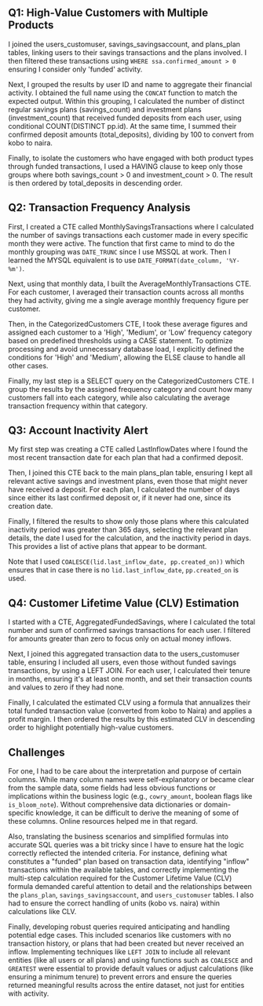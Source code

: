 ## Q1: High-Value Customers with Multiple Products
I joined the users_customuser, savings_savingsaccount, and plans_plan tables, linking users to their savings transactions and the plans involved. I then filtered these transactions using `WHERE ssa.confirmed_amount > 0` ensuring I consider only 'funded' activity.

Next, I grouped the results by user ID and name to aggregate their financial activity. I obtained the full name using the `CONCAT` function to match the expected output. Within this grouping, I calculated the number of distinct regular savings plans (savings_count) and investment plans (investment_count) that received funded deposits from each user, using conditional COUNT(DISTINCT pp.id). At the same time, I summed their confirmed deposit amounts (total_deposits), dividing by 100 to convert from kobo to naira.

Finally, to isolate the customers who have engaged with both product types through funded transactions, I used a HAVING clause to keep only those groups where both savings_count > 0 and investment_count > 0. The result is then ordered by total_deposits in descending order.

## Q2: Transaction Frequency Analysis
First, I created a CTE called MonthlySavingsTransactions where I calculated the number of savings transactions each customer made in every specific month they were active. The function that first came to mind to do the monthly grouping was `DATE_TRUNC` since I use MSSQL at work. Then I learned the MYSQL equivalent is to use `DATE_FORMAT(date_column, '%Y-%m')`.

Next, using that monthly data, I built the AverageMonthlyTransactions CTE. For each customer, I averaged their transaction counts across all months they had activity, giving me a single average monthly frequency figure per customer.

Then, in the CategorizedCustomers CTE, I took these average figures and assigned each customer to a 'High', 'Medium', or 'Low' frequency category based on predefined thresholds using a CASE statement. To optimize processing and avoid unnecessary database load, I explicitly defined the conditions for 'High' and 'Medium', allowing the ELSE clause to handle all other cases.

Finally, my last step is a SELECT query on the CategorizedCustomers CTE. I group the results by the assigned frequency category and count how many customers fall into each category, while also calculating the average transaction frequency within that category. 

## Q3: Account Inactivity Alert
My first step was creating a CTE called LastInflowDates where I found the most recent transaction date for each plan that had a confirmed deposit.

Then, I joined this CTE back to the main plans_plan table, ensuring I kept all relevant active savings and investment plans, even those that might never have received a deposit. For each plan, I calculated the number of days since either its last confirmed deposit or, if it never had one, since its creation date.

Finally, I filtered the results to show only those plans where this calculated inactivity period was greater than 365 days, selecting the relevant plan details, the date I used for the calculation, and the inactivity period in days. This provides a list of active plans that appear to be dormant.

Note that I used `COALESCE(lid.last_inflow_date, pp.created_on))` which ensures that in case there is no `lid.last_inflow_date`, `pp.created_on` is used.

## Q4: Customer Lifetime Value (CLV) Estimation

I started with a CTE, AggregatedFundedSavings, where I calculated the total number and sum of confirmed savings transactions for each user. I filtered for amounts greater than zero to focus only on actual money inflows.

Next, I joined this aggregated transaction data to the users_customuser table, ensuring I included all users, even those without funded savings transactions, by using a LEFT JOIN. For each user, I calculated their tenure in months, ensuring it's at least one month, and set their transaction counts and values to zero if they had none.

Finally, I calculated the estimated CLV using a formula that annualizes their total funded transaction value (converted from kobo to Naira) and applies a profit margin. I then ordered the results by this estimated CLV in descending order to highlight potentially high-value customers.


## Challenges

For one, I had to be care about the interpretation and purpose of certain columns. While many column names were self-explanatory or became clear from the sample data, some fields had less obvious functions or implications within the business logic (e.g., `cowry_amount`, boolean flags like `is_bloom_note`). Without comprehensive data dictionaries or domain-specific knowledge, it can be difficult to derive the meaning of some of these columns. Online resources helped me in that regard.


Also, translating the business scenarios and simplified formulas into accurate SQL queries was a bit tricky since I have to ensure hat the logic correctly reflected the intended criteria. For instance, defining what constitutes a "funded" plan based on transaction data, identifying "inflow" transactions within the available tables, and correctly implementing the multi-step calculation required for the Customer Lifetime Value (CLV) formula demanded careful attention to detail and the relationships between the `plans_plan`, `savings_savingsaccount`, and `users_customuser` tables. I also had to ensure the correct handling of units (kobo vs. naira) within calculations like CLV.

Finally, developing robust queries required anticipating and handling potential edge cases. This included scenarios like customers with no transaction history, or plans that had been created but never received an inflow. Implementing techniques like `LEFT JOIN` to include all relevant entities (like all users or all plans) and using functions such as `COALESCE` and `GREATEST` were essential to provide default values or adjust calculations (like ensuring a minimum tenure) to prevent errors and ensure the queries returned meaningful results across the entire dataset, not just for entities with activity.